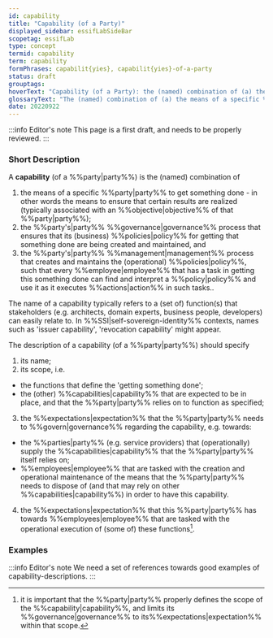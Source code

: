 ```yaml
---
id: capability
title: "Capability (of a Party)"
displayed_sidebar: essifLabSideBar
scopetag: essifLab
type: concept
termid: capability
term: capability
formPhrases: capabilit{yies}, capabilit{yies}-of-a-party
status: draft
grouptags:
hoverText: "Capability (of a Party): the (named) combination of (a) the Party's means to get something done, (b) the Party's Governance process that that ensures that its (business) Policies for getting that something done are being created and maintained, and (c) the Party's Management process that creates and maintains the (operational) Policies, such that every Employee that has a task in getting this something done can find and interpret a Policy and use it as it executes Actions in such tasks."
glossaryText: "The (named) combination of (a) the means of a specific %%party^party%% to get something done, (b) the %%party's^party%% %%governance^governance%% process that ensures that its (business) %%policies^policy%% for getting that something done are being created and maintained, and (c) the %%party's^party%% %%management^management%% process that creates and maintains the (operational) %%policies^policy%%, such that every %%employee^employee%% that has a task in getting this something done can find and interpret a %%policy^policy%% and use it as it executes %%actions^action%% in such tasks."
date: 20220922
---
```


:::info Editor's note
This page is a first draft, and needs to be properly reviewed.
:::
### Short Description

A **capability** (of a %%party|party%%) is the (named) combination of
1. the means of a specific %%party|party%% to get something done - in other words the means to ensure that certain results are realized (typically associated with an %%objective|objective%% of that %%party|party%%);
2. the %%party's|party%% %%governance|governance%% process that ensures that its (business) %%policies|policy%% for getting that something done are being created and maintained, and
3. the %%party's|party%% %%management|management%% process that creates and maintains the (operational) %%policies|policy%%, such that every %%employee|employee%% that has a task in getting this something done can find and interpret a %%policy|policy%% and use it as it executes %%actions|action%% in such tasks..

The name of a capability typically refers to a (set of) function(s) that stakeholders (e.g. architects, domain experts, business people, developers) can easily relate to. In %%SSI|self-sovereign-identity%% contexts, names such as 'issuer capability', 'revocation capability' might appear.

The description of a capability (of a %%party|party%%) should specify
1. its name;
2. its scope, i.e.
  - the functions that define the 'getting something done';
  - the (other) %%capabilities|capability%% that are expected to be in place, and that the %%party|party%% relies on to function as specified;
3. the %%expectations|expectation%% that the %%party|party%% needs to %%govern|governance%% regarding the capability, e.g. towards:
  - the %%parties|party%% (e.g. service providers) that (operationally) supply the %%capabilities|capability%% that the %%party|party%% itself relies on;
  - %%employees|employee%% that are tasked with the creation and operational maintenance of the means that the %%party|party%% needs to dispose of (and that may rely on other %%capabilities|capability%%) in order to have this capability.
4. the %%expectations|expectation%% that this %%party|party%% has towards %%employees|employee%% that are tasked with the operational execution of (some of) these functions[^1].

[^1]: it is important that the %%party|party%% properly defines the scope of the %%capability|capability%%, and limits its %%governance|governance%% to its%%expectations|expectation%% within that scope.

### Examples

:::info Editor's note
We need a set of references towards good examples of capability-descriptions.
:::